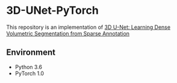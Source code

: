 # 3D-UNet-PyTorch
This repository is an implementation of [3D U-Net: Learning Dense Volumetric Segmentation from Sparse Annotation](https://arxiv.org/pdf/1709.07592.pdf)

## Environment
+ Python 3.6
+ PyTorch 1.0
